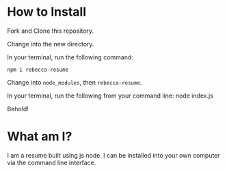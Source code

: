 # How to Install
Fork and Clone this repository.

Change into the new directory.

In your terminal, run the following command:

`npm i rebecca-resume`

Change into `node_modules`, then `rebecca-resume`.

In your terminal, run the following from your command line: node index.js

Behold! 

# What am I? 

I am a resume built using js node. I can be installed into your own computer via the command line interface. 

